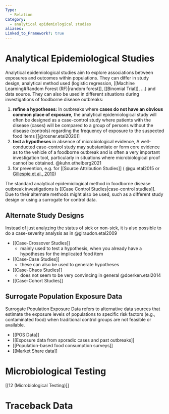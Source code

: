 ```yaml
---
Type:
  - Relation
Category:
  - analytical epidemiological studies
aliases: 
Linked_to_Framework?: true
---
```

# Analytical Epidemiological Studies
Analytical epidemiological studies aim to explore associations between exposures and outcomes within populations. They can differ in study design, analytical method used (logistic regression, [[Machine Learning#Random Forest (RF)|random forest]], [[Binomial Trial]], ...)  and data source. They can also be used in different situations during investigations of foodborne disease outbreaks: 
1. **refine a hypotheses:** In outbreaks where **cases do not have an obvious common place of exposure,** the analytical epidemiological study will often be designed as a case-control study where patients with the disease (cases) will be compared to a group of persons without the disease (controls) regarding the frequency of exposure to the suspected food items [[@rosner.etal2020]]
2. **test a hypotheses** in absence of microbiological evidence, A well-conducted case-control study may substantiate or form core evidence as to the vehicle of a foodborne outbreak and is often a very important investigation tool, particularly in situations where microbiological proof cannot be obtained. @kuhn.ethelberg2021
3. for prevention, e.g. for [[Source Attribution Studies]] ( @gu.etal2015 or [Gillespie et al., 2010](https://pubmed.ncbi.nlm.nih.gov/20586610/))

The standard analytical epidemiological method in foodborne disease outbreak investigations is [[Case Control Studies|case-control studies]]. Due to their alternate methods might also be used, such as a different study design or using a surrogate for control data. 

## Alternate Study Designs
Instead of just analyzing the status of sick or non-sick, it is also possible to do a case-severity analysis as in @giraudon.etal2009
- [[Case-Crossover Studies]]
	- mainly used to test a hypothesis, when you already have a hypotheses for the implicated food item
- [[Case-Case Studies]]
	- these can also be used to generate hypotheses 
- [[Case-Chaos Studies]]
	- does not seem to be very convincing in general @doerken.etal2014
- [[Case-Cohort Studies]]

## Surrogate Population Exposure Data
Surrogate Population Exposure Data refers to alternative data sources that estimate the exposure levels of populations to specific risk factors (e.g., contaminated food) when traditional control groups are not feasible or available. 
- [[POS Data]]
- [[Exposure data from sporadic cases and past outbreaks]]
- [[Population-based food consumption surveys]]
- [[Market Share data]]

# Microbiological Testing
[[12 (Microbiological Testing)]]

# Traceback Data


